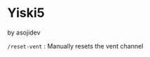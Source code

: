 # Yiski5
<format style="italic">by asojidev</format>

`/reset-vent`
: Manually resets the vent channel